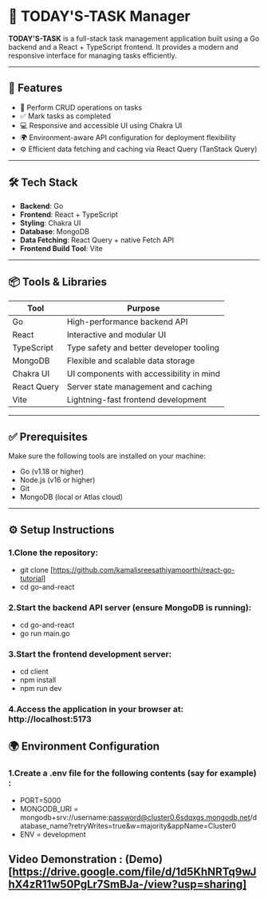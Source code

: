# 📅 TODAY'S-TASK Manager

**TODAY'S-TASK** is a full-stack task management application built using a Go backend and a React + TypeScript frontend. It provides a modern and responsive interface for managing tasks efficiently.

---

## 🚀 Features

- 📝 Perform CRUD operations on tasks
- ✅ Mark tasks as completed
- 💻 Responsive and accessible UI using Chakra UI
- 🌍 Environment-aware API configuration for deployment flexibility
- ⚙️ Efficient data fetching and caching via React Query (TanStack Query)

---

## 🛠️ Tech Stack

- **Backend**: Go
- **Frontend**: React + TypeScript
- **Styling**: Chakra UI
- **Database**: MongoDB
- **Data Fetching**: React Query + native Fetch API
- **Frontend Build Tool**: Vite

---

## 📦 Tools & Libraries

| Tool           | Purpose                                         |
|----------------|-------------------------------------------------|
| Go             | High-performance backend API                    |
| React          | Interactive and modular UI                      |
| TypeScript     | Type safety and better developer tooling        |
| MongoDB        | Flexible and scalable data storage              |
| Chakra UI      | UI components with accessibility in mind        |
| React Query    | Server state management and caching             |
| Vite           | Lightning-fast frontend development             |

---

## ✅ Prerequisites

Make sure the following tools are installed on your machine:

- Go (v1.18 or higher)
- Node.js (v16 or higher)
- Git
- MongoDB (local or Atlas cloud)

---

## ⚙️ Setup Instructions

### 1.Clone the repository:

- git clone [https://github.com/kamalisreesathiyamoorthi/react-go-tutorial]
- cd go-and-react 

### 2.Start the backend API server (ensure MongoDB is running):

- cd go-and-react
- go run main.go

### 3.Start the frontend development server:

- cd client
- npm install
- npm run dev

### 4.Access the application in your browser at: http://localhost:5173

## 🌍 Environment Configuration

### 1.Create a .env file for the following contents (say for example) :

- PORT=5000
- MONGODB_URI = mongodb+srv://username:password@cluster0.6sdqxgs.mongodb.net/database_name?retryWrites=true&w=majority&appName=Cluster0
- ENV = development

## Video Demonstration : (Demo)[https://drive.google.com/file/d/1d5KhNRTq9wJhX4zR11w50PgLr7SmBJa-/view?usp=sharing]
